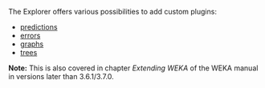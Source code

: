 The Explorer offers various possibilities to add custom plugins:

* [predictions](explorer_prediction_visualization_plugins.md)
* [errors](explorer_error_visualization_plugins.md)
* [graphs](explorer_graph_visualization_plugins.md)
* [trees](explorer_tree_visualization_plugins.md)

**Note:** This is also covered in chapter *Extending WEKA* of the WEKA manual in versions later than 3.6.1/3.7.0.